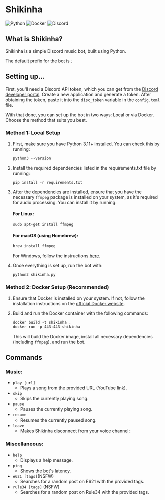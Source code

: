 # Shikinha

![Python](https://img.shields.io/badge/Python-FFD43B?style=for-the-badge&logo=python&logoColor=blue)
![Docker](https://img.shields.io/badge/Docker-2CA5E0?style=for-the-badge&logo=docker&logoColor=white)
![Discord](https://img.shields.io/badge/Discord-5865F2?style=for-the-badge&logo=discord&logoColor=white)

## What is Shikinha?

Shikinha is a simple Discord music bot, built using Python.
  
The default prefix for the bot is ```;```

## Setting up...

First, you'll need a Discord API token, which you can get from the [Discord developer portal](https://discord.com/developers/applications). Create a new application and generate a token. After obtaining the token, paste it into the ```disc_token``` variable in the ```config.toml``` file.

With that done, you can set up the bot in two ways: Local or via Docker. Choose the method that suits you best.

### Method 1: Local Setup
1. First, make sure you have Python 3.11+ installed. You can check this by running:
   
    ```
    python3 --version
    ```
2. Install the required dependencies listed in the requirements.txt file by running:
   
    ```
    pip install -r requirements.txt
    ```
3. After the dependencies are installed, ensure that you have the necessary ```ffmpeg``` package is installed on your system, as it's required for audio processing. You can install it by running:

    #### For Linux:
      ```
      sudo apt-get install ffmpeg
      ```
    #### For macOS (using Homebrew):
      ```
      brew install ffmpeg
      ```

    For Windows, follow the instructions [here](https://ffmpeg.org/download.html).

4. Once everything is set up, run the bot with:
    ```
    python3 shikinha.py
    ```

### Method 2: Docker Setup (Recommended)
  1. Ensure that Docker is installed on your system. If not, follow the installation instructions on the [official Docker website](https://www.docker.com).
  2. Build and run the Docker container with the following commands:
     
      ```
      docker build -t shikinha .
      docker run -p 443:443 shikinha
      ```
      This will build the Docker image, install all necessary dependencies (including ```ffmpeg```), and run the bot.
      
## Commands

### Music:
  * ```play [url]```
    * Plays a song from the provided URL (YouTube link).
  * ```skip```
    * Skips the currently playing song.
  * ```pause```
    * Pauses the currently playing song.
  * ```resume```
    * Resumes the currently paused song.
  * ```leave```
  	* Makes Shikinha disconnect from your voice channel;

### Miscellaneous:
* ```help```
  * Displays a help message.
* ```ping```
  * Shows the bot's latency.
* ```e621 [tags]```(NSFW)
  * Searches for a random post on E621 with the provided tags.
* ```rule34 [tags]``` (NSFW)
  * Searches for a random post on Rule34 with the provided tags.
